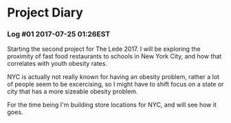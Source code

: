 # Project Diary  

### Log #01 2017-07-25 01:26EST  

Starting the second project for The Lede 2017. I will be exploring the proximity of fast food restaurants to schools in New York City, and how that correlates with youth obesity rates.  

NYC is actually not really known for having an obesity problem, rather a lot of people seem to be excercising, so I might have to shift focus on a state or city that has a more sizeable obesity problem.

For the time being I'm building store locations for NYC, and will see how it goes.